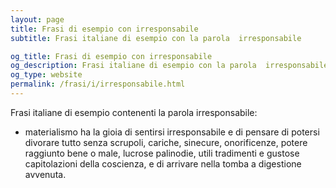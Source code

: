 ```yaml
---
layout: page
title: Frasi di esempio con irresponsabile 
subtitle: Frasi italiane di esempio con la parola  irresponsabile

og_title: Frasi di esempio con irresponsabile 
og_description: Frasi italiane di esempio con la parola  irresponsabile
og_type: website
permalink: /frasi/i/irresponsabile.html
---
```


Frasi italiane di esempio contenenti la parola irresponsabile:


- materialismo ha la gioia di sentirsi irresponsabile e di pensare di potersi divorare tutto senza scrupoli, cariche, sinecure, onorificenze, potere raggiunto bene o male, lucrose palinodie, utili tradimenti e gustose capitolazioni della coscienza, e di arrivare nella tomba a digestione avvenuta.
